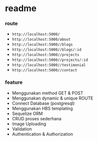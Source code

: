 # readme

### route

- `http://localhost:5000/`
- `http://localhost:5000/about`
- `http://localhost:5000//blogs`
- `http://localhost:5000//blogs/:id`
- `http://localhost:5000//projects`
- `http://localhost:5000//projects/:id`
- `http://localhost:5000//testimonial`
- `http://localhost:5000//contact`

### feature

- Menggunakan method GET & POST
- Menggunakan dynamic & unique ROUTE
- Connect Database (postgresql)
- Menggunakan HBS templating
- Sequelize ORM
- CRUD proses sederhana
- Image Uploading
- Validation
- Authentication & Authorization
